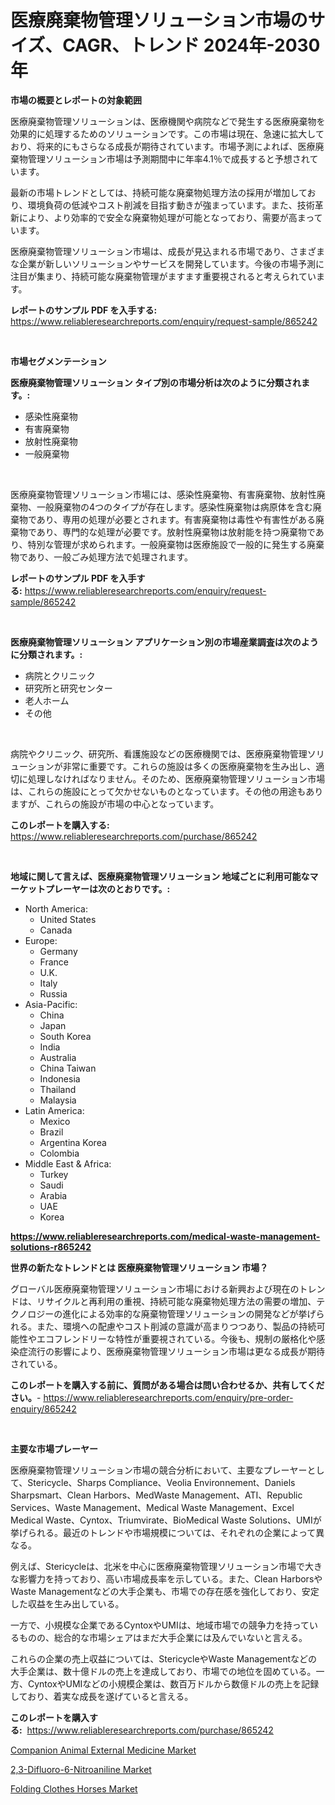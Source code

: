 <p><h1>医療廃棄物管理ソリューション市場のサイズ、CAGR、トレンド 2024年-2030年</h1></p><p><strong>市場の概要とレポートの対象範囲</strong></p>
<p><p>医療廃棄物管理ソリューションは、医療機関や病院などで発生する医療廃棄物を効果的に処理するためのソリューションです。この市場は現在、急速に拡大しており、将来的にもさらなる成長が期待されています。市場予測によれば、医療廃棄物管理ソリューション市場は予測期間中に年率4.1％で成長すると予想されています。</p><p>最新の市場トレンドとしては、持続可能な廃棄物処理方法の採用が増加しており、環境負荷の低減やコスト削減を目指す動きが強まっています。また、技術革新により、より効率的で安全な廃棄物処理が可能となっており、需要が高まっています。</p><p>医療廃棄物管理ソリューション市場は、成長が見込まれる市場であり、さまざまな企業が新しいソリューションやサービスを開発しています。今後の市場予測に注目が集まり、持続可能な廃棄物管理がますます重要視されると考えられています。</p></p>
<p><strong>レポートのサンプル PDF を入手する:</strong> <a href="https://www.reliableresearchreports.com/enquiry/request-sample/865242">https://www.reliableresearchreports.com/enquiry/request-sample/865242</a></p>
<p>&nbsp;</p>
<p><strong>市場セグメンテーション</strong></p>
<p><strong>医療廃棄物管理ソリューション タイプ別の市場分析は次のように分類されます。:</strong></p>
<p><ul><li>感染性廃棄物</li><li>有害廃棄物</li><li>放射性廃棄物</li><li>一般廃棄物</li></ul></p>
<p>&nbsp;</p>
<p><p>医療廃棄物管理ソリューション市場には、感染性廃棄物、有害廃棄物、放射性廃棄物、一般廃棄物の4つのタイプが存在します。感染性廃棄物は病原体を含む廃棄物であり、専用の処理が必要とされます。有害廃棄物は毒性や有害性がある廃棄物であり、専門的な処理が必要です。放射性廃棄物は放射能を持つ廃棄物であり、特別な管理が求められます。一般廃棄物は医療施設で一般的に発生する廃棄物であり、一般ごみ処理方法で処理されます。</p></p>
<p><strong>レポートのサンプル PDF を入手する:</strong>&nbsp;<a href="https://www.reliableresearchreports.com/enquiry/request-sample/865242">https://www.reliableresearchreports.com/enquiry/request-sample/865242</a></p>
<p>&nbsp;</p>
<p><strong> 医療廃棄物管理ソリューション アプリケーション別の市場産業調査は次のように分類されます。:</strong></p>
<p><ul><li>病院とクリニック</li><li>研究所と研究センター</li><li>老人ホーム</li><li>その他</li></ul></p>
<p>&nbsp;</p>
<p><p>病院やクリニック、研究所、看護施設などの医療機関では、医療廃棄物管理ソリューションが非常に重要です。これらの施設は多くの医療廃棄物を生み出し、適切に処理しなければなりません。そのため、医療廃棄物管理ソリューション市場は、これらの施設にとって欠かせないものとなっています。その他の用途もありますが、これらの施設が市場の中心となっています。</p></p>
<p><strong>このレポートを購入する:</strong>&nbsp; <a href="https://www.reliableresearchreports.com/purchase/865242">https://www.reliableresearchreports.com/purchase/865242</a></p>
<p>&nbsp;</p>
<p><strong>地域に関して言えば、医療廃棄物管理ソリューション 地域ごとに利用可能なマーケットプレーヤーは次のとおりです。:</strong></p>
<p><ul>
    <li>
        North America:
        <ul>
            <li>United States</li>
            <li>Canada</li>
        </ul>
    </li>
    <li>
        Europe:
        <ul>
            <li>Germany</li>
            <li>France</li>
            <li>U.K.</li>
            <li>Italy</li>
            <li>Russia</li>
        </ul>
    </li>
    <li>
        Asia-Pacific:
        <ul>
            <li>China</li>
            <li>Japan</li>
            <li>South Korea</li>
            <li>India</li>
            <li>Australia</li>
            <li>China Taiwan</li>
            <li>Indonesia</li>
            <li>Thailand</li>
            <li>Malaysia</li>
        </ul>
    </li>
    <li>
        Latin America:
        <ul>
            <li>Mexico</li>
            <li>Brazil</li>
            <li>Argentina Korea</li>
            <li>Colombia</li>
        </ul>
    </li>
    <li>
        Middle East & Africa:
        <ul>
            <li>Turkey</li>
            <li>Saudi</li>
            <li>Arabia</li>
            <li>UAE</li>
            <li>Korea</li>
        </ul>
    </li>
    </ul></p>
<p><strong><a href="https://www.reliableresearchreports.com/medical-waste-management-solutions-r865242">https://www.reliableresearchreports.com/medical-waste-management-solutions-r865242</a></strong>&nbsp;</p>
<p><strong>世界の新たなトレンドとは 医療廃棄物管理ソリューション 市場？</strong></p>
<p><p>グローバル医療廃棄物管理ソリューション市場における新興および現在のトレンドは、リサイクルと再利用の重視、持続可能な廃棄物処理方法の需要の増加、テクノロジーの進化による効率的な廃棄物管理ソリューションの開発などが挙げられる。また、環境への配慮やコスト削減の意識が高まりつつあり、製品の持続可能性やエコフレンドリーな特性が重要視されている。今後も、規制の厳格化や感染症流行の影響により、医療廃棄物管理ソリューション市場は更なる成長が期待されている。</p></p>
<p><strong>このレポートを購入する前に、質問がある場合は問い合わせるか、共有してください。</strong>- <a href="https://www.reliableresearchreports.com/enquiry/pre-order-enquiry/865242">https://www.reliableresearchreports.com/enquiry/pre-order-enquiry/865242</a></p>
<p>&nbsp;</p>
<p><strong>主要な市場プレーヤー</strong></p>
<p><p>医療廃棄物管理ソリューション市場の競合分析において、主要なプレーヤーとして、Stericycle、Sharps Compliance、Veolia Environnement、Daniels Sharpsmart、Clean Harbors、MedWaste Management、ATI、Republic Services、Waste Management、Medical Waste Management、Excel Medical Waste、Cyntox、Triumvirate、BioMedical Waste Solutions、UMIが挙げられる。最近のトレンドや市場規模については、それぞれの企業によって異なる。</p><p>例えば、Stericycleは、北米を中心に医療廃棄物管理ソリューション市場で大きな影響力を持っており、高い市場成長率を示している。また、Clean HarborsやWaste Managementなどの大手企業も、市場での存在感を強化しており、安定した収益を生み出している。</p><p>一方で、小規模な企業であるCyntoxやUMIは、地域市場での競争力を持っているものの、総合的な市場シェアはまだ大手企業には及んでいないと言える。</p><p>これらの企業の売上収益については、StericycleやWaste Managementなどの大手企業は、数十億ドルの売上を達成しており、市場での地位を固めている。一方、CyntoxやUMIなどの小規模企業は、数百万ドルから数億ドルの売上を記録しており、着実な成長を遂げていると言える。</p></p>
<p><strong>このレポートを購入する:</strong>&nbsp;&nbsp;<a href="https://www.reliableresearchreports.com/purchase/865242">https://www.reliableresearchreports.com/purchase/865242</a></p>
<p><p><a href="https://www.linkedin.com/pulse/companion-animal-external-medicine-market-research-report-zvatc?trackingId=3pl95dOUeuwvOgMYq0ueHQ%3D%3D">Companion Animal External Medicine Market</a></p><p><a href="https://www.linkedin.com/pulse/23-difluoro-6-nitroaniline-market-research-report-forecasted-c2rjc?trackingId=eX6b88W62EUmsBW6boucFg%3D%3D">2,3-Difluoro-6-Nitroaniline Market</a></p><p><a href="https://www.linkedin.com/pulse/folding-clothes-horses-market-centers-aspects-growth-share-fvkxc?trackingId=uRQiiPIwnreKhcslmyd5mQ%3D%3D">Folding Clothes Horses Market</a></p></p>